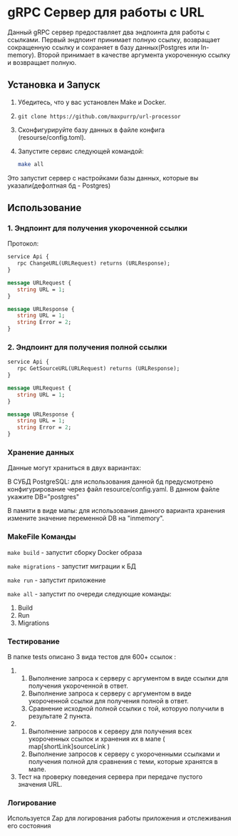 # gRPC Сервер для работы с  URL

Данный gRPC сервер предоставляет два эндпоинта для работы с ссылками. Первый эндпоинт принимает полную ссылку, возвращает
сокращенную ссылку и сохраняет в базу данных(Postgres или In-memory). Второй принимает в качестве аргумента
укороченную ссылку и возвращает полную.

## Установка и Запуск

1. Убедитесь, что у вас установлен Make и Docker.
2. ```git clone https://github.com/maxpurrp/url-processor```
3. Сконфигурируйте базу данных в файле конфига (resourse/config.toml).
4. Запустите сервис следующей командой:

    ```bash
    make all
    ```

Это запустит сервер с настройками базы данных, которые вы указали(дефолтная бд - Postgres)

## Использование

### 1. Эндпоинт для получения укороченной ссылки

Протокол:

```proto
service Api {
   rpc ChangeURL(URLRequest) returns (URLResponse);
}

message URLRequest {
   string URL = 1;
}

message URLResponse {
   string URL = 1;
   string Error = 2;
}
```
### 2. Эндпоинт для получения полной ссылки
```proto
service Api {
   rpc GetSourceURL(URLRequest) returns (URLResponse);
}

message URLRequest {
   string URL = 1;
}

message URLResponse {
   string URL = 1;
   string Error = 2;
}
```
### Хранение данных

Данные могут храниться в двух вариантах:

В СУБД PostgreSQL: для использования данной бд предусмотрено конфигурирование через файл resource/config.yaml. В данном файле укажите DB="postgres"

В памяти в виде мапы: для использования данного варианта хранения измените значение переменной DB на "inmemory".

### MakeFile Команды



```make build``` - запустит сборку Docker образа

```make migrations``` - запустит миграции к БД

```make run``` - запустит приложение

```make all``` - запустит по очереди следующие команды:
1. Build
2. Run
3. Migrations

### Тестирование
В папке tests описано 3 вида тестов для 600+ ссылок :
1. 1. Выполнение запроса к серверу с аргументом в виде ссылки для получения укороченной в ответ.
   2. Выполнение запроса к серверу с аргументом в виде укороченной ссылки для получения полной в ответ.
   3. Сравнение исходной полной ссылки с той, которую получили в результате 2 пункта.
2. 1. Выполнение запросов к серверу  для получения всех укороченных ссылок и хранения их в мапе ( map[shortLink]sourceLink )
   2. Выполнение запросов к серверу с укороченными ссылками и получения полной для сравнения с теми, которые хранятся в мапе.
3. Тест на проверку поведения сервера при передаче пустого значения URL.

### Логирование
Используется Zap для логирования работы приложения и отслеживания его состояния


